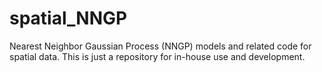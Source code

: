 # spatial_NNGP
Nearest Neighbor Gaussian Process (NNGP) models and related code for spatial data. This is just a repository for in-house use and development. 
